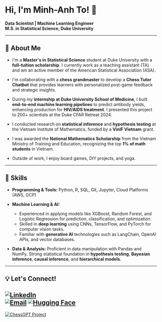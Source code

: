 # Hi, I'm Minh-Anh To! 👋  

**Data Scientist | Machine Learning Engineer**  
**M.S. in Statistical Science, Duke University**  

---

## 📖 **About Me**

- I'm a **Master's in Statistical Science** student at Duke University with a **full-tuition scholarship**. I currently work as a teaching assistant (TA) and am an active member of the American Statistical Association (ASA).

- I'm collaborating with a **chess grandmaster** to develop a **Chess Tutor Chatbot** that provides learners with personalized post-game feedback and strategic insights.

- During my **internship at Duke University School of Medicine**, I built **end-to-end machine learning pipelines** to predict antibody yields, enhancing production for **HIV/AIDS treatment**. I presented this project to 200+ scientists at the Duke CFAR Retreat 2024.

- I conducted research on **statistical inference** and **hypothesis testing** at the Vietnam Institute of Mathematics, funded by a **VinIF Vietnam** grant.

- I was awarded the **National Mathematics Scholarship** from the Vietnam Ministry of Training and Education, recognizing the top **1% of math students** in Vietnam.

- Outside of work, I enjoy board games, DIY projects, and yoga.

---

## 🔧 **Skills**

- **Programming & Tools:** Python, R, SQL, Git, Jupyter, Cloud Platforms (AWS, GCP)

- **Machine Learning & AI:** 
    - Experienced in applying models like XGBoost, Random Forest, and Logistic Regression for prediction, classification, and optimization. 
    - Skilled in **deep learning** using CNNs, TensorFlow, and PyTorch for computer vision tasks.
    - Familiar with **generative AI** technologies such as LangChain, OpenAI APIs, and vector databases.

- **Data & Analysis:** Proficient in data manipulation with Pandas and NumPy. Strong statistical foundation in **hypothesis testing**, **Bayesian inference**, **causal inference**, and **hierarchical models**.

---

## 💡 Let's Connect!  

[![LinkedIn](https://img.shields.io/badge/LinkedIn-%230077B5.svg?style=for-the-badge&logo=linkedin&logoColor=white)](https://www.linkedin.com/in/minhanhto/)  
[![Email](https://img.shields.io/badge/Email-%230078D4.svg?style=for-the-badge&logo=microsoft-outlook&logoColor=white)](mailto:minhanh.to@duke.edu)
[![Hugging Face](https://img.shields.io/badge/Hugging%20Face-%23FFAC45.svg?style=for-the-badge&logo=huggingface&logoColor=white)](https://huggingface.co/minhanhto09)  
---


[![ChessGPT Project](https://img.shields.io/badge/Project-ChessGPT-blueviolet)](https://github.com/minhanhto09/chessgpt)
